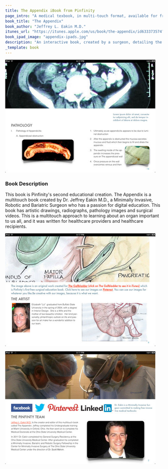 ```yaml
---
title: The Appendix iBook from Pinfinity
page_intro: "A medical texbook, in multi-touch format, available for free on your iPad."
book_title: "The Appendix"
book_author: "Jeffrey L. Eakin M.D."
itunes_url: "https://itunes.apple.com/us/book/the-appendix/id633373574?mt=11&uo=4"
book_ipad_image: "appendix-ipads.jpg"
description: "An interactive book, created by a surgeon, detailing the human Appendix with artistic drawings, rediographs, pathology, and video, all in the iBooks format."
_template: book
---
```


<div class="row">
	<p class="item book-screenshot boxa">
		<img src="/assets/img/appendix-ibook-screenshot-1.jpg" />
	</p>
	<div class="item book-description boxb">
		<h3 class="head light">Book Description</h3>
		<p>
		This book is Pinfinity's second educational creation. The Appendix is a multitouch book created by Dr. Jeffrey Eakin M.D., a Minimally Invasive, Robotic and Bariatric Surgeon who has a passion for digital education. This book has artistic drawings, radiographs, pathology images and surgical videos. This is a multitouch approach to learning about an organ important to us all, and it was written for healthcare providers and healthcare recipients.</p>
	</div>
<div class="row">
</div>
	<p class="item book-screenshot boxa">
		<img src="/assets/img/appendix-ibook-screenshot-3.jpg" />
	</p>
	<p class="item book-screenshot boxb">
		<img src="/assets/img/appendix-ibook-screenshot-4.jpg" />
	</p>
</div>
